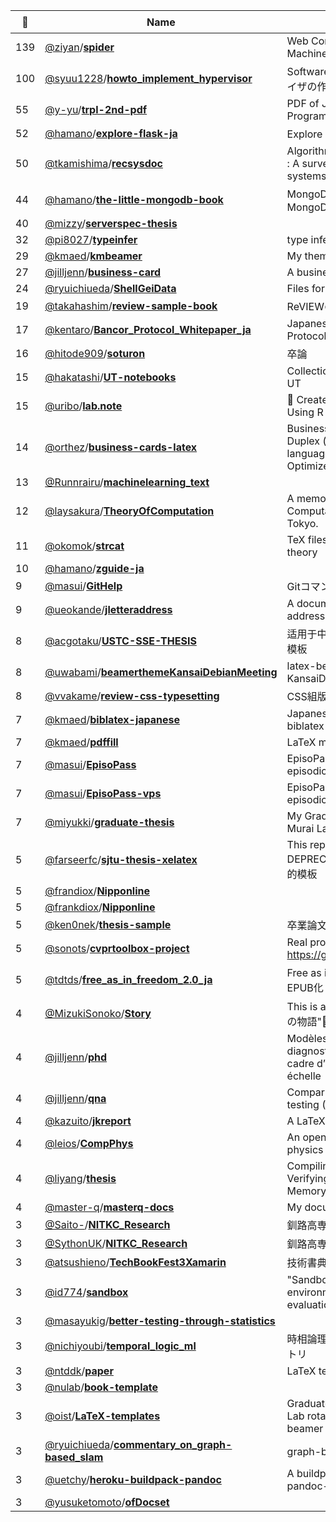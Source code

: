 |:star2: | Name | Description | 🌍|
|---|---|---|---|
|139|[@ziyan](https://github.com/ziyan)/[**spider**](https://github.com/ziyan/spider)|Web Content Extraction Through Machine Learning|[:arrow_upper_right:](https://www.ziyan.net/2014/04/web-content-extraction-through-machine-learning/)|
|100|[@syuu1228](https://github.com/syuu1228)/[**howto_implement_hypervisor**](https://github.com/syuu1228/howto_implement_hypervisor)|Software Design誌の連載「ハイパーバイザの作り方」の原稿公開用リポジトリ||
|55|[@y-yu](https://github.com/y-yu)/[**trpl-2nd-pdf**](https://github.com/y-yu/trpl-2nd-pdf)|PDF of Japanese The Rust Programming Language: 2nd Edition |[:arrow_upper_right:](https://y-yu.github.io/trpl-2nd-pdf/book.pdf)|
|52|[@hamano](https://github.com/hamano)/[**explore-flask-ja**](https://github.com/hamano/explore-flask-ja)|Explore Flask 日本語版||
|50|[@tkamishima](https://github.com/tkamishima)/[**recsysdoc**](https://github.com/tkamishima/recsysdoc)|Algorithms of Recommender Systems : A survey paper of recommender systems (written in Japanese)|[:arrow_upper_right:](http://www.kamishima.net/archive/recsysdoc.pdf)|
|44|[@hamano](https://github.com/hamano)/[**the-little-mongodb-book**](https://github.com/hamano/the-little-mongodb-book)|MongoDBの薄い本(The Little MongoDB Book)|[:arrow_upper_right:](http://www.cuspy.org/diary/2012-04-17)|
|40|[@mizzy](https://github.com/mizzy)/[**serverspec-thesis**](https://github.com/mizzy/serverspec-thesis)|||
|32|[@pi8027](https://github.com/pi8027)/[**typeinfer**](https://github.com/pi8027/typeinfer)|type inference in OCaml|[:arrow_upper_right:](https://github.com/pi8027/typeinfer)|
|29|[@kmaed](https://github.com/kmaed)/[**kmbeamer**](https://github.com/kmaed/kmbeamer)|My themes for Beamer.||
|27|[@jilljenn](https://github.com/jilljenn)/[**business-card**](https://github.com/jilljenn/business-card)|A business card in LaTeX||
|24|[@ryuichiueda](https://github.com/ryuichiueda)/[**ShellGeiData**](https://github.com/ryuichiueda/ShellGeiData)|Files for practice of shellgei||
|19|[@takahashim](https://github.com/takahashim)/[**review-sample-book**](https://github.com/takahashim/review-sample-book)|ReVIEWの書籍サンプルデータです。||
|17|[@kentaro](https://github.com/kentaro)/[**Bancor_Protocol_Whitepaper_ja**](https://github.com/kentaro/Bancor_Protocol_Whitepaper_ja)|Japanese Translation of The Bancor Protocol Whitepaper||
|16|[@hitode909](https://github.com/hitode909)/[**soturon**](https://github.com/hitode909/soturon)|卒論||
|15|[@hakatashi](https://github.com/hakatashi)/[**UT-notebooks**](https://github.com/hakatashi/UT-notebooks)|Collection of my notebooks taken in UT||
|15|[@uribo](https://github.com/uribo)/[**lab.note**](https://github.com/uribo/lab.note)|:notebook_with_decorative_cover: Create Laboratory Note and Report Using R Markdown||
|14|[@orthez](https://github.com/orthez)/[**business-cards-latex**](https://github.com/orthez/business-cards-latex)|Business cards template in latex. Duplex (doubleside) printable. Two languages (back/front) supported. Optimized to be easily extensible.||
|13|[@Runnrairu](https://github.com/Runnrairu)/[**machinelearning_text**](https://github.com/Runnrairu/machinelearning_text)|||
|12|[@laysakura](https://github.com/laysakura)/[**TheoryOfComputation**](https://github.com/laysakura/TheoryOfComputation)|A memo of a lecture on Theory of Computation in the University of Tokyo.||
|11|[@okomok](https://github.com/okomok)/[**strcat**](https://github.com/okomok/strcat)|TeX files for summary of category theory||
|10|[@hamano](https://github.com/hamano)/[**zguide-ja**](https://github.com/hamano/zguide-ja)|||
|9|[@masui](https://github.com/masui)/[**GitHelp**](https://github.com/masui/GitHelp)|GitコマンドのヘルプをExpandHelpで||
|9|[@ueokande](https://github.com/ueokande)/[**jletteraddress**](https://github.com/ueokande/jletteraddress)|A document class of LaTeX for address side of the Japanese letter.||
|8|[@acgotaku](https://github.com/acgotaku)/[**USTC-SSE-THESIS**](https://github.com/acgotaku/USTC-SSE-THESIS)|适用于中科大软件学院工程硕士的Latex模板||
|8|[@uwabami](https://github.com/uwabami)/[**beamerthemeKansaiDebianMeeting**](https://github.com/uwabami/beamerthemeKansaiDebianMeeting)|latex-beamer theme for KansaiDebianMeeting||
|8|[@vvakame](https://github.com/vvakame)/[**review-css-typesetting**](https://github.com/vvakame/review-css-typesetting)|CSS組版やっていき！||
|7|[@kmaed](https://github.com/kmaed)/[**biblatex-japanese**](https://github.com/kmaed/biblatex-japanese)|Japanese language support for biblatex||
|7|[@kmaed](https://github.com/kmaed)/[**pdffill**](https://github.com/kmaed/pdffill)|LaTeX macros to fill in PDF.||
|7|[@masui](https://github.com/masui)/[**EpisoPass**](https://github.com/masui/EpisoPass)|EpisoPass - creating passwords from episodic memory||
|7|[@masui](https://github.com/masui)/[**EpisoPass-vps**](https://github.com/masui/EpisoPass-vps)|EpisoPass - creating passwords from episodic memory||
|7|[@miyukki](https://github.com/miyukki)/[**graduate-thesis**](https://github.com/miyukki/graduate-thesis)|My Graduate Thesis in Keio Univ. Murai Lab.||
|5|[@farseerfc](https://github.com/farseerfc)/[**sjtu-thesis-xelatex**](https://github.com/farseerfc/sjtu-thesis-xelatex)|This repo is UNMAINTAINED and DEPRECATED, 代码已过时，请使用下面的模板|[:arrow_upper_right:](https://github.com/weijianwen/sjtu-thesis-template-latex)|
|5|[@frandiox](https://github.com/frandiox)/[**Nipponline**](https://github.com/frandiox/Nipponline)|||
|5|[@frankdiox](https://github.com/frankdiox)/[**Nipponline**](https://github.com/frankdiox/Nipponline)|||
|5|[@ken0nek](https://github.com/ken0nek)/[**thesis-sample**](https://github.com/ken0nek/thesis-sample)|卒業論文のテンプレート|[:arrow_upper_right:](http://qiita.com/ken0nek/items/f98f88c9c45d8499786e)|
|5|[@sonots](https://github.com/sonots)/[**cvprtoolbox-project**](https://github.com/sonots/cvprtoolbox-project)|Real projects solving problems using https://github.com/sonots/cvprtoolbox||
|5|[@tdtds](https://github.com/tdtds)/[**free_as_in_freedom_2.0_ja**](https://github.com/tdtds/free_as_in_freedom_2.0_ja)|Free as in Freedom (2.0)の日本語訳をEPUB化してみる||
|4|[@MizukiSonoko](https://github.com/MizukiSonoko)/[**Story**](https://github.com/MizukiSonoko/Story)|This is a read-only mirror of "水樹素子の物語"📝🎁||
|4|[@jilljenn](https://github.com/jilljenn)/[**phd**](https://github.com/jilljenn/phd)|Modèles de tests adaptatifs pour le diagnostic de connaissances dans un cadre d’apprentissage à grande échelle|[:arrow_upper_right:](http://jiji.cat)|
|4|[@jilljenn](https://github.com/jilljenn)/[**qna**](https://github.com/jilljenn/qna)|Comparing models for adaptive testing (Rasch, DINA, MIRT, GenMA)||
|4|[@kazuito](https://github.com/kazuito)/[**jkreport**](https://github.com/kazuito/jkreport)|A LaTeX style file for "Jokkō" students.||
|4|[@leios](https://github.com/leios)/[**CompPhys**](https://github.com/leios/CompPhys)|An open source computational physics book||
|4|[@liyang](https://github.com/liyang)/[**thesis**](https://github.com/liyang/thesis)|Compiling Concurrency Correctly—Verifying Software Transactional Memory||
|4|[@master-q](https://github.com/master-q)/[**masterq-docs**](https://github.com/master-q/masterq-docs)|My documents||
|3|[@Saito-](https://github.com/Saito-)/[**NITKC_Research**](https://github.com/Saito-/NITKC_Research)|釧路高専専攻科 特別研究2||
|3|[@SythonUK](https://github.com/SythonUK)/[**NITKC_Research**](https://github.com/SythonUK/NITKC_Research)|釧路高専専攻科 特別研究2||
|3|[@atsushieno](https://github.com/atsushieno)/[**TechBookFest3Xamarin**](https://github.com/atsushieno/TechBookFest3Xamarin)|技術書典3参加者用リポジトリ||
|3|[@id774](https://github.com/id774)/[**sandbox**](https://github.com/id774/sandbox)|"Sandbox" means a software testing environment for independent evaluation, monitoring or testing||
|3|[@masayukig](https://github.com/masayukig)/[**better-testing-through-statistics**](https://github.com/masayukig/better-testing-through-statistics)|||
|3|[@nichiyoubi](https://github.com/nichiyoubi)/[**temporal_logic_ml**](https://github.com/nichiyoubi/temporal_logic_ml)|時相論理勉強会/Haskell勉強会 用リポジトリ||
|3|[@ntddk](https://github.com/ntddk)/[**paper**](https://github.com/ntddk/paper)|LaTeX template||
|3|[@nulab](https://github.com/nulab)/[**book-template**](https://github.com/nulab/book-template)||[:arrow_upper_right:](https://nulab-inc.com/ja/blog/nulab/infra-engineer-book/)|
|3|[@oist](https://github.com/oist)/[**LaTeX-templates**](https://github.com/oist/LaTeX-templates)|Graduate School LaTeX templates for Lab rotation proposal + report, OIST beamer and Thesis + thesis proposal||
|3|[@ryuichiueda](https://github.com/ryuichiueda)/[**commentary_on_graph-based_slam**](https://github.com/ryuichiueda/commentary_on_graph-based_slam)|graph-based SLAMの説明文||
|3|[@uetchy](https://github.com/uetchy)/[**heroku-buildpack-pandoc**](https://github.com/uetchy/heroku-buildpack-pandoc)|A buildpack provides pandoc and pandoc-citeproc.||
|3|[@yusuketomoto](https://github.com/yusuketomoto)/[**ofDocset**](https://github.com/yusuketomoto/ofDocset)|||

